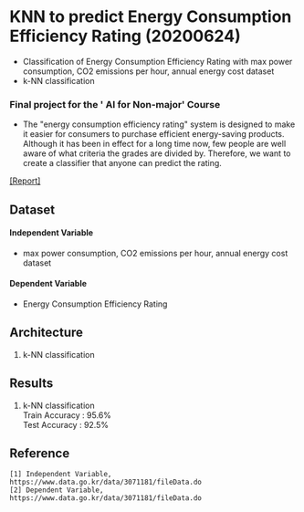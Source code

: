 # KNN to predict Energy Consumption Efficiency Rating (20200624)
- Classification of Energy Consumption Efficiency Rating with max power consumption, CO2 emissions per hour, annual energy cost dataset
- k-NN classification

### Final project for the ' AI for Non-major' Course
- The "energy consumption efficiency rating" system is designed to make it easier for consumers to purchase efficient energy-saving products.
Although it has been in effect for a long time now, few people are well aware of what criteria the grades are divided by. 
Therefore, we want to create a classifier that anyone can predict the rating.  

[[Report]](https://github.com/OH-Seoyoung/KNN_to_predict_Energy_Consumption_Efficiency_Rating/blob/master/%5B%EA%B8%B0%EB%A7%90%EA%B3%A0%EC%82%AC%20%EB%8C%80%EC%B2%B4%EA%B3%BC%EC%A0%9C%5D%202017010698%20%EC%88%98%ED%95%99%EA%B3%BC%20%EC%98%A4%EC%84%9C%EC%98%81.pdf)  

## Dataset  
#### Independent Variable  
- max power consumption, CO2 emissions per hour, annual energy cost dataset  
#### Dependent Variable  
- Energy Consumption Efficiency Rating   

## Architecture
1. k-NN classification

## Results
1. k-NN classification  
  Train Accuracy : 95.6%  
  Test Accuracy : 92.5%
  
## Reference  
```
[1] Independent Variable, https://www.data.go.kr/data/3071181/fileData.do    
[2] Dependent Variable, https://www.data.go.kr/data/3071181/fileData.do
```
